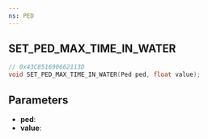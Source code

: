 ```yaml
---
ns: PED
---
```

## SET_PED_MAX_TIME_IN_WATER

```c
// 0x43C851690662113D
void SET_PED_MAX_TIME_IN_WATER(Ped ped, float value);
```

## Parameters
* **ped**:
* **value**:
